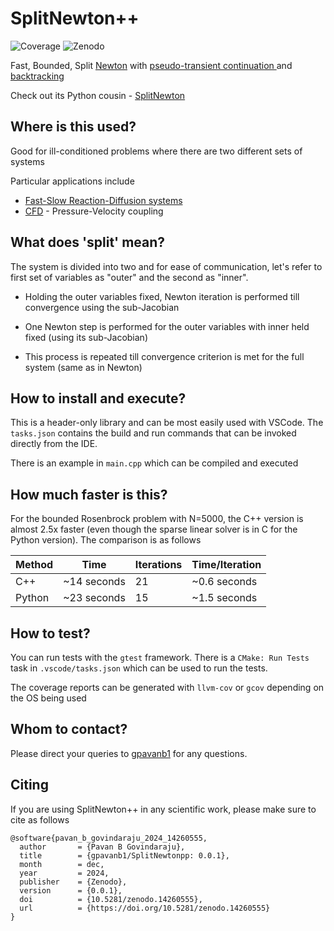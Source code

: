 # SplitNewton++

![Coverage](https://img.shields.io/badge/coverage-98%25-brightgreen.svg)
![Zenodo](https://zenodo.org/badge/DOI/10.5281/zenodo.14260555.svg)

Fast, Bounded, Split [Newton](https://en.wikipedia.org/wiki/Newton%27s_method) with [pseudo-transient continuation
](https://ctk.math.ncsu.edu/TALKS/Purdue.pdf) and [backtracking](https://en.wikipedia.org/wiki/Backtracking_line_search)

Check out its Python cousin - [SplitNewton](https://github.com/gpavanb1/SplitNewton)

## Where is this used?

Good for ill-conditioned problems where there are two different sets of systems

Particular applications include
* [Fast-Slow Reaction-Diffusion systems](https://en.wikipedia.org/wiki/Reaction%E2%80%93diffusion_system)
* [CFD](https://en.wikipedia.org/wiki/Computational_fluid_dynamics) - Pressure-Velocity coupling

## What does 'split' mean?

The system is divided into two and for ease of communication, let's refer to first set of variables as "outer" and the second as "inner".

* Holding the outer variables fixed, Newton iteration is performed till convergence using the sub-Jacobian

* One Newton step is performed for the outer variables with inner held fixed (using its sub-Jacobian)

* This process is repeated till convergence criterion is met for the full system (same as in Newton)

## How to install and execute?

This is a header-only library and can be most easily used with VSCode. The `tasks.json` contains the build and run commands that can be invoked directly from the IDE.

There is an example in `main.cpp` which can be compiled and executed

## How much faster is this?

For the bounded Rosenbrock problem with N=5000, the C++ version is almost 2.5x faster (even though the sparse linear solver is in C for the Python version). The comparison is as follows

| Method    | Time       | Iterations    | Time/Iteration |
|-----------|------------|---------------| -------------- |
C++ |  ~14 seconds  | 21  | ~0.6 seconds |
Python | ~23 seconds | 15  | ~1.5 seconds |

## How to test?
You can run tests with the `gtest` framework. There is a `CMake: Run Tests` task in `.vscode/tasks.json` which can be used to run the tests.

The coverage reports can be generated with `llvm-cov` or `gcov` depending on the OS being used

## Whom to contact?

Please direct your queries to [gpavanb1](http://github.com/gpavanb1)
for any questions.

## Citing

If you are using SplitNewton++ in any scientific work, please make sure to cite as follows
```
@software{pavan_b_govindaraju_2024_14260555,
  author       = {Pavan B Govindaraju},
  title        = {gpavanb1/SplitNewtonpp: 0.0.1},
  month        = dec,
  year         = 2024,
  publisher    = {Zenodo},
  version      = {0.0.1},
  doi          = {10.5281/zenodo.14260555},
  url          = {https://doi.org/10.5281/zenodo.14260555}
}
```
